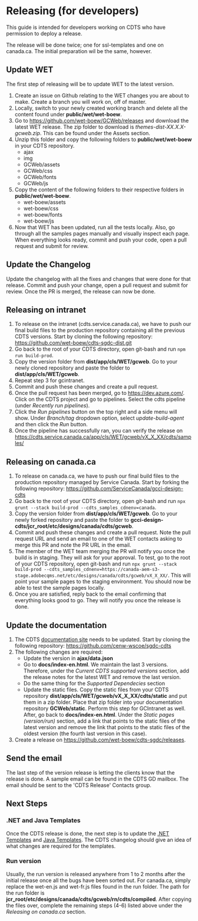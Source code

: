 # Releasing (for developers)

This guide is intended for developers working on CDTS who have permission to deploy a release.

The release will be done twice; one for ssl-templates and one on canada.ca. The initial preparation wil be the same, however.

## Update WET

The first step of releasing will be to update WET to the latest version.
1. Create an issue on Github relating to the WET changes you are about to make. Create a branch you will work on, off of master.
2. Locally, switch to your newly created working branch and delete all the content found under **public/wet/wet-boew**.
3. Go to https://github.com/wet-boew/GCWeb/releases and download the latest WET release. The zip folder to download is *themes-dist-XX.X.X-gcweb.zip*. This can be found under the Assets section.
4. Unzip this folder and copy the following folders to **public/wet/wet-boew** in your CDTS repository.
    - ajax
    - img
    - GCWeb/assets
    - GCWeb/css
    - GCWeb/fonts
    - GCWeb/js
5. Copy the content of the following folders to their respective folders in **public/wet/wet-boew**.
    - wet-boew/assets
    - wet-boew/css
    - wet-boew/fonts
    - wet-boew/js
6. Now that WET has been updated, run all the tests locally. Also, go through all the samples pages manually and visually inspect each page. When everything looks ready, commit and push your code, open a pull request and submit for review.

## Update the Changelog

Update the changelog with all the fixes and changes that were done for that release. Commit and push your change, open a pull request and submit for review. Once the PR is merged, the release can now be done.

## Releasing on intranet

1. To release on the intranet (cdts.service.canada.ca), we have to push our final build files to the production repository containing all the previous CDTS versions. Start by cloning the following repository: https://github.com/wet-boew/cdts-sgdc-dist.git
2. Go back to the root of your CDTS directory, open git-bash and run `npm run build-prod`.
3. Copy the version folder from **dist/app/cls/WET/gcweb**. Go to your newly cloned repository and paste the folder to **dist/app/cls/WET/gcweb**.
4. Repeat step 3 for gcintranet.
5. Commit and push these changes and create a pull request.
6. Once the pull request has been merged, go to https://dev.azure.com/. Click on the CDTS project and go to pipelines. Select the cdts pipeline (under *Recently run pipelines*).
7. Click the *Run pipelines* button on the top right and a side menu will show. Under *Branch/tag* dropdown option, select *update-build-agent* and then click the *Run* button.
8. Once the pipeline has successfully ran, you can verify the release on https://cdts.service.canada.ca/app/cls/WET/gcweb/vX_X_XX/cdts/samples/

## Releasing on canada.ca

1. To release on canada.ca, we have to push our final build files to the production repository managed by Service Canada. Start by forking the following repository: https://github.com/ServiceCanada/gcci-design-cdts
2. Go back to the root of your CDTS directory, open git-bash and run `npx grunt --stack build-prod --cdts_samples_cdnenv=canada`.
3. Copy the version folder from **dist/app/cls/WET/gcweb**. Go to your newly forked repository and paste the folder to **gcci-design-cdts/jcr_root/etc/designs/canada/cdts/gcweb**.
4. Commit and push these changes and create a pull request. Note the pull request URL and send an email to one of the WET contacts asking to merge this PR and note the PR URL in the email.
5. The member of the WET team merging the PR will notify you once the build is in staging. They will ask for your approval. To test, go to the root of your CDTS repository, open git-bash and run `npx grunt --stack build-prod --cdts_samples_cdnenv=https://canada-aem-s3-stage.adobecqms.net/etc/designs/canada/cdts/gcweb/vX_X_XX/`. This will point your sample pages to the staging environment. You should now be able to test the sample pages locally.
6. Once you are satisfied, reply back to the email confirming that everything looks good to go. They will notify you once the release is done.

## Update the documentation
1. The CDTS [documentation site](https://cenw-wscoe.github.io/sgdc-cdts/docs/index-en.html) needs to be updated. Start by cloning the following repository:  https://github.com/cenw-wscoe/sgdc-cdts
2. The following changes are required:
    - Update the version in **ajax/data.json**
    - Go to **docs/index-en.html**. We maintain the last 3 versions. Therefore, under the *Current CDTS supported versions* section, add the release notes for the latest WET and remove the last version.
    - Do the same thing for the *Supported Dependecies* section
    - Update the static files. Copy the static files from your CDTS repository **dist/app/cls/WET/gcweb/vX_X_XX/cdts/static** and put them in a zip folder. Place that zip folder into your documentation repository **GCWeb/static**. Perform this step for GCIntranet as well. After, go back to **docs/index-en.html**. Under the *Static pages (version/run)* section, add a link that points to the static files of the latest version and remove the link that points to the static files of the oldest version (the fourth last version in this case).
3. Create a release on https://github.com/wet-boew/cdts-sgdc/releases.

## Send the email
The last step of the version release is letting the clients know that the release is done. A sample email can be found in the CDTS GD mailbox. The email should be sent to the 'CDTS Release' Contacts group.

## Next Steps

### .NET and Java Templates
Once the CDTS release is done, the next step is to update the [.NET Templates](https://gccode.ssc-spc.gc.ca/iitb-dgiit/sds/GOCWebTemplates/DotNetTemplates) and [Java Templates](https://gccode.ssc-spc.gc.ca/iitb-dgiit/sds/GOCWebTemplates/JavaTemplates). The CDTS changelog should give an idea of what changes are required for the templates.

### Run version
Usually, the run version is released anywhere from 1 to 2 months after the initial release once all the bugs have been sorted out. For canada.ca, simply replace the wet-en.js and wet-fr.js files found in the run folder. The path for the run folder is **jcr_root/etc/designs/canada/cdts/gcweb/rn/cdts/compiled**. After copying the files over, complete the remaining steps (4-6) listed above under the *Releasing on canada.ca* section.
